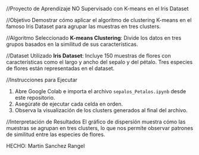 //Proyecto de Aprendizaje NO Supervisado con K-means en el Iris Dataset

//Objetivo
Demostrar cómo aplicar el algoritmo de clustering K-means en el famoso Iris Dataset para agrupar las muestras en tres clusters.

//Algoritmo Seleccionado
**K-means Clustering**: Divide los datos en tres grupos basados en la similitud de sus características.

//Dataset Utilizado
**Iris Dataset**: Incluye 150 muestras de flores con características como el largo y ancho del sepalo y del pétalo. Tres especies de flores están representadas en el dataset.

//Instrucciones para Ejecutar
1. Abre Google Colab e importa el archivo `sepalos_Petalos.ipynb` desde este repositorio.
2. Asegúrate de ejecutar cada celda en orden.
3. Observa la visualización de los clusters generados al final del archivo.

//Interpretación de Resultados
El gráfico de dispersión muestra cómo las muestras se agrupan en tres clusters, lo que nos permite observar patrones de similitud entre las especies de flores.



HECHO: Martin Sanchez Rangel
